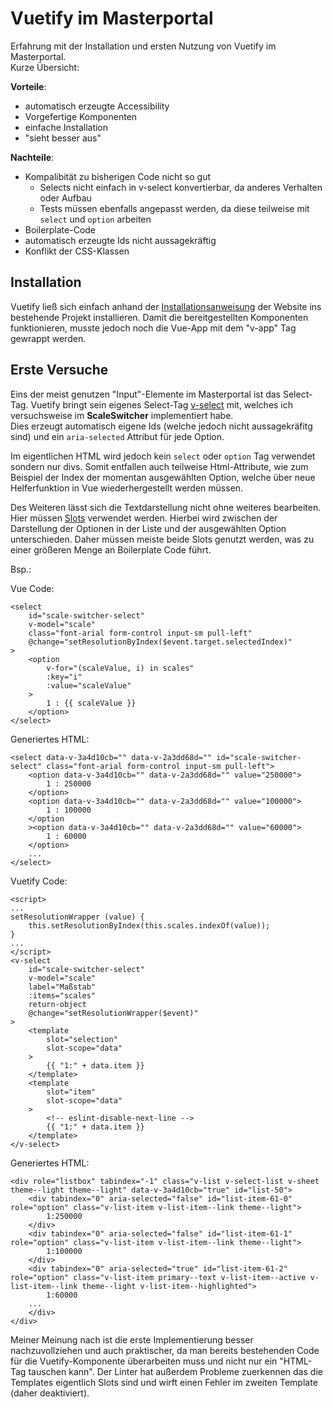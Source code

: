 # Vuetify im Masterportal

Erfahrung mit der Installation und ersten Nutzung von Vuetify im Masterportal.   
Kurze Übersicht:

**Vorteile**:
- automatisch erzeugte Accessibility
- Vorgefertige Komponenten
- einfache Installation
- "sieht besser aus"

**Nachteile**:
- Kompalibität zu bisherigen Code nicht so gut
    - Selects nicht einfach in v-select konvertierbar, da anderes Verhalten oder Aufbau
    - Tests müssen ebenfalls angepasst werden, da diese teilweise mit ``select`` und ``option`` arbeiten
- Boilerplate-Code
- automatisch erzeugte Ids nicht aussagekräftig
- Konflikt der CSS-Klassen 


## Installation

Vuetify ließ sich einfach anhand der [Installationsanweisung](https://vuetifyjs.com/en/getting-started/installation/#webpack-install) der Website ins bestehende Projekt installieren. Damit die bereitgestellten Komponenten funktionieren, musste jedoch noch die Vue-App mit dem "v-app" Tag gewrappt werden.


## Erste Versuche

Eins der meist genutzen "Input"-Elemente im Masterportal ist das Select-Tag. Vuetify bringt sein eigenes Select-Tag [v-select](https://vuetifyjs.com/en/components/selects/) mit, welches ich versuchsweise im **ScaleSwitcher** implementiert habe.  
Dies erzeugt automatisch eigene Ids (welche jedoch nicht aussagekräfitg sind) und ein ``aria-selected`` Attribut für jede Option.   

Im eigentlichen HTML wird jedoch kein ``select`` oder ``option`` Tag verwendet sondern nur divs. Somit entfallen auch teilweise Html-Attribute, wie zum Beispiel der Index der momentan ausgewählten Option, welche über neue Helferfunktion in Vue wiederhergestellt werden müssen.  

Des Weiteren lässt sich die Textdarstellung nicht ohne weiteres bearbeiten. Hier müssen [Slots](https://vuetifyjs.com/en/api/v-select/#api-slots) verwendet werden. Hierbei wird zwischen der Darstellung der Optionen in der Liste und der ausgewählten Option unterschieden. Daher müssen meiste beide Slots genutzt werden, was zu einer größeren Menge an Boilerplate Code führt.

Bsp.: 

Vue Code:
```
<select
    id="scale-switcher-select"
    v-model="scale"
    class="font-arial form-control input-sm pull-left"
    @change="setResolutionByIndex($event.target.selectedIndex)"
>
    <option
        v-for="(scaleValue, i) in scales"
        :key="i"
        :value="scaleValue"
    >
        1 : {{ scaleValue }}
    </option>
</select>
```
Generiertes HTML:
```
<select data-v-3a4d10cb="" data-v-2a3dd68d="" id="scale-switcher-select" class="font-arial form-control input-sm pull-left">
    <option data-v-3a4d10cb="" data-v-2a3dd68d="" value="250000">
        1 : 250000
    </option>
    <option data-v-3a4d10cb="" data-v-2a3dd68d="" value="100000">
        1 : 100000
    </option
    ><option data-v-3a4d10cb="" data-v-2a3dd68d="" value="60000">
        1 : 60000
    </option>
    ...
</select>
```

Vuetify Code:
```
<script>
...
setResolutionWrapper (value) {
    this.setResolutionByIndex(this.scales.indexOf(value));
}
...
</script>
<v-select
    id="scale-switcher-select"
    v-model="scale"
    label="Maßstab"
    :items="scales"
    return-object
    @change="setResolutionWrapper($event)"
>
    <template
        slot="selection"
        slot-scope="data"
    >
        {{ "1:" + data.item }}
    </template>
    <template
        slot="item"
        slot-scope="data"
    >
        <!-- eslint-disable-next-line -->
        {{ "1:" + data.item }}
    </template>
</v-select>
```
Generiertes HTML:
```
<div role="listbox" tabindex="-1" class="v-list v-select-list v-sheet theme--light theme--light" data-v-3a4d10cb="true" id="list-50">
    <div tabindex="0" aria-selected="false" id="list-item-61-0" role="option" class="v-list-item v-list-item--link theme--light">
        1:250000
    </div>
    <div tabindex="0" aria-selected="false" id="list-item-61-1" role="option" class="v-list-item v-list-item--link theme--light">
        1:100000
    </div>
    <div tabindex="0" aria-selected="true" id="list-item-61-2" role="option" class="v-list-item primary--text v-list-item--active v-list-item--link theme--light v-list-item--highlighted">
        1:60000
    ...
    </div>
</div>
```


Meiner Meinung nach ist die erste Implementierung besser nachzuvollziehen und auch praktischer, da man bereits bestehenden Code für die Vuetify-Komponente überarbeiten muss und nicht nur ein "HTML-Tag tauschen kann".
Der Linter hat außerdem Probleme zuerkennen das die Templates eigentlich Slots sind und wirft einen Fehler im zweiten Template (daher deaktiviert).





